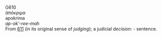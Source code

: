 <body>
  <p>G610<br>  ἀπόκριμα  <br> apokrima  <br><i>ap-ok‘-ree-mah </i><br>From <a href="g0611.htm">611</a> (in its original sense of <i>judging</i>); a judicial <i>decision:</i> - sentence.<br></p>
 </body>